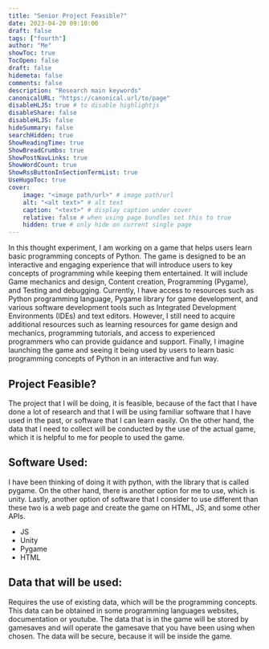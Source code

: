 ```yaml
---
title: "Senior Project Feasible?"
date: 2023-04-20 09:10:00
draft: false
tags: ["fourth"]
author: "Me"
showToc: true
TocOpen: false
draft: false
hidemeta: false
comments: false
description: "Research main keywords"
canonicalURL: "https://canonical.url/to/page"
disableHLJS: true # to disable highlightjs
disableShare: false
disableHLJS: false
hideSummary: false
searchHidden: true
ShowReadingTime: true
ShowBreadCrumbs: true
ShowPostNavLinks: true
ShowWordCount: true
ShowRssButtonInSectionTermList: true
UseHugoToc: true
cover:
    image: "<image path/url>" # image path/url
    alt: "<alt text>" # alt text
    caption: "<text>" # display caption under cover
    relative: false # when using page bundles set this to true
    hidden: true # only hide on current single page
---
```


In this thought experiment, I am working on a game that helps users learn basic programming concepts of Python. The game is designed to be an interactive and engaging experience that will introduce users to key concepts of programming while keeping them entertained. It will include Game mechanics and design, Content creation, Programming (Pygame), and Testing and debugging. Currently, I have access to resources such as Python programming language, Pygame library for game development, and various software development tools such as Integrated Development Environments (IDEs) and text editors. However, I still need to acquire additional resources such as learning resources for game design and mechanics, programming tutorials, and access to experienced programmers who can provide guidance and support. Finally, I imagine launching the game and seeing it being used by users to learn basic programming concepts of Python in an interactive and fun way.

## Project Feasible?
The project that I will be doing, it is feasible, because of the fact that I have done a lot of research and that I will be using familiar software that I have used in the past, or software that I can learn easily. On the other hand, the data that I need to collect will be conducted by the use of the actual game, which it is helpful to me for people to used the game.

## Software Used:
I have been thinking of doing it with python, with the library that is called pygame. On the other hand, there is another option for me to use, which is unity. Lastly, another option of software that I consider to use different than these two is a web page and create the game on HTML, JS, and some other APIs.

- JS
- Unity
- Pygame
- HTML

## Data that will be used:

Requires the use of existing data, which will be the programming concepts. This data can be obtained in some programming languages websites, documentation or youtube. The data that is in the game will be stored by gamesaves and will operate the gamesave that you have been using when chosen. The data will be secure, because it will be inside the game.